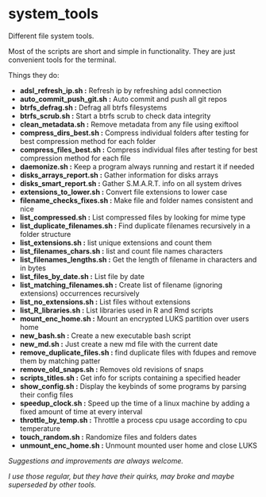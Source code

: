 
# system_tools

Different file system tools.

Most of the scripts are short and simple in functionality.
They are just convenient tools for the terminal.

Things they do:


- **adsl_refresh_ip.sh           :**  Refresh ip by refreshing adsl connection 
- **auto_commit_push_git.sh      :**  Auto commit and push all git repos
- **btrfs_defrag.sh              :**  Defrag all btrfs filesystems
- **btrfs_scrub.sh               :**  Start a btrfs scrub to check data integrity
- **clean_metadata.sh            :**  Remove metadata from any file using exiftool
- **compress_dirs_best.sh        :**  Compress individual folders after testing for best compression method for each folder
- **compress_files_best.sh       :**  Compress individual files after testing for best compression method for each file
- **daemonize.sh                 :**  Keep a program always running and restart it if needed
- **disks_arrays_report.sh       :**  Gather information for disks arrays
- **disks_smart_report.sh        :**  Gather S.M.A.R.T. info on all system drives
- **extensions_to_lower.sh       :**  Convert file extensions to lower case
- **filename_checks_fixes.sh     :**  Make file and folder names consistent and nice
- **list_compressed.sh           :**  List compressed files by looking for mime type
- **list_duplicate_filenames.sh  :**  Find duplicate filenames recursively in a folder structure
- **list_extensions.sh           :**  list unique extensions and count them
- **list_filenames_chars.sh      :**  list and count file names characters
- **list_filenames_lengths.sh    :**  Get the length of filename in characters and in bytes
- **list_files_by_date.sh        :**  List file by date 
- **list_matching_filenames.sh   :**  Create list of filename (ignoring extensions) occurrences recursively
- **list_no_extensions.sh        :**  List files without extensions
- **list_R_libraries.sh          :**  List libraries used in R and Rmd scripts
- **mount_enc_home.sh            :**  Mount an encrypted LUKS partition over users home
- **new_bash.sh                  :**  Create a new executable bash script
- **new_md.sh                    :**  Just create a new md file with the current date
- **remove_duplicate_files.sh    :**  find duplicate files with fdupes and remove them by matching patter
- **remove_old_snaps.sh          :**  Removes old revisions of snaps
- **scripts_titles.sh            :**  Get info for scripts containing a specified header
- **show_config.sh               :**  Display the keybinds of some programs by parsing their config files
- **speedup_clock.sh             :**  Speed up the time of a linux machine by adding a fixed amount of time at every interval
- **throttle_by_temp.sh          :**  Throttle a process cpu usage according to cpu temperature
- **touch_random.sh              :**  Randomize files and folders dates
- **unmount_enc_home.sh          :**  Unmount mounted user home and close LUKS


*Suggestions and improvements are always welcome.*

*I use those regular, but they have their quirks, may broke and maybe superseded by other tools.*
